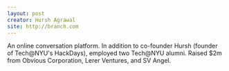 ```yaml
---
layout: post
creator: Hursh Agrawal
site: http://branch.com
---
```

An online conversation platform. In addition to co-founder Hursh (founder of Tech@NYU's HackDays), employed two Tech@NYU alumni. Raised $2m from Obvious Corporation, Lerer Ventures, and SV Angel.